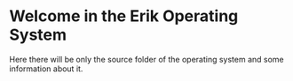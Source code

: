 # Welcome in the Erik Operating System
Here there will be only the source folder of the operating system and some information about it.
